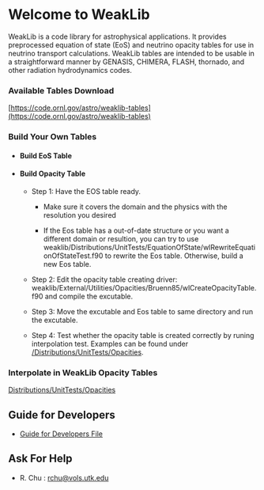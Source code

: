 # Welcome to WeakLib

WeakLib is a code library for astrophysical applications. It provides preprocessed equation of state (EoS) and neutrino opacity tables for use in neutrino transport calculations. WeakLib tables are intended to be usable in a straightforward manner by GENASIS, CHIMERA, FLASH, thornado, and other radiation hydrodynamics codes.



### Available Tables Download
[https://code.ornl.gov/astro/weaklib-tables](https://code.ornl.gov/astro/weaklib-tables)



### Build Your Own Tables
- #### Build EoS Table

- #### Build Opacity Table

  * Step 1: Have the EOS table ready.

     * Make sure it covers the domain and the physics with the resolution you desired

     * If the Eos table has a out-of-date structure or you want a different domain or 
       resultion, you can try to use
       weaklib/Distributions/UnitTests/EquationOfState/wlRewriteEquationOfStateTest.f90
       to rewrite the Eos table.
       Otherwise, build a new Eos table.

  * Step 2: Edit the opacity table creating driver:
    weaklib/External/Utilities/Opacities/Bruenn85/wlCreateOpacityTable.f90
    and compile the excutable.

  * Step 3: Move the excutable and Eos table to same directory and run the excutable.

  * Step 4: Test whether the opacity table is created correctly by runing interpolation test.
    Examples can be found under [/Distributions/UnitTests/Opacities](/Distributions/UnitTests/Opacities).


### Interpolate in WeakLib Opacity Tables

[Distributions/UnitTests/Opacities](Distributions/UnitTests/Opacities)

## Guide for Developers
- [Guide for Developers File](Guide_for_Developers)

## Ask For Help
- R. Chu : rchu@vols.utk.edu
